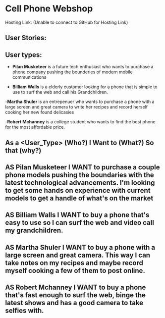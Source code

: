 # Cell Phone Webshop
Hosting Link:  (Unable to connect to GitHub for Hosting Link)

## User Stories: 

User types: 
------------
- **Pilan Musketeer** is a future tech enthusiast who wants to purchase a phone company pushing the bounderies of modern mobile communications

- **Billiam Walls** is a elderly customer looking for a phone that is simple to use to surf the web and call his Grandchildren. 

-**Martha Shuler** is an entrepenuer who wants to purchase a phone with a large screen and great camera to write her recipes and record herself cooking her new found delicasies 

-**Robert Mchanney** is a college student who wants to find the best phone for the most affordable price.


As a <User_Type>  (Who?)
I Want to <Action>  (What?)
So that <Goal>  (why?)
---------

AS Pilan Musketeer
I WANT to purchase a couple phone models pushing the boundaries with the latest technological advancements. I'm looking to get some hands on experience with current models to get a handle of what's on the market
-------------
AS Billiam Walls
I WANT to buy a phone that's easy to use so I can surf the web and video call my grandchildren. 
--------------
AS Martha Shuler
I WANT to buy a phone with a large screen and great camera. This way I can take notes on my recipes and maybe record myself cooking a few of them to post online.
---------------
AS Robert Mchanney
I WANT to buy a phone that's fast enough to surf the web, binge the latest shows and has a good camera to take selfies with. 
---------------